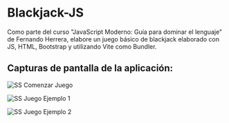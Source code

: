 # Blackjack-JS

Como parte del curso "JavaScript Moderno: Guía para dominar el lenguaje" de Fernando Herrera, elabore un juego básico de blackjack elaborado con JS, HTML, Bootstrap y utilizando Vite como Bundler.

## Capturas de pantalla de la aplicación:

![SS Comenzar Juego ](https://raw.githubusercontent.com/AlexBr0s/Blackjack-JS/main/screenshot/SS-BlackjackJS.png)




![SS Juego Ejemplo 1 ](https://raw.githubusercontent.com/AlexBr0s/Blackjack-JS/main/screenshot/SS-BlackjackJS-2.png)




![SS Juego Ejemplo 2 ](https://raw.githubusercontent.com/AlexBr0s/Blackjack-JS/main/screenshot/SS-BlackjackJS-3.png)
